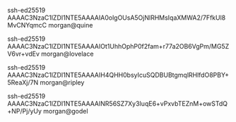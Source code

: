ssh-ed25519 AAAAC3NzaC1lZDI1NTE5AAAAIA0olgOUsA5OjNlRHMsIqaXMWA2/7FfkUl8MvCNYqmcC morgan@quine

ssh-ed25519 AAAAC3NzaC1lZDI1NTE5AAAAIOt1UhhOphP0f2fam+r77a2OB6VgPm/MG5ZV6vr+vdEv morgan@lovelace

ssh-ed25519 AAAAC3NzaC1lZDI1NTE5AAAAIH4QHH0bsyIcuSQDBUBtgmqlRHlfdO8PBY+5ReaXj/7N morgan@ripley

ssh-ed25519 AAAAC3NzaC1lZDI1NTE5AAAAINR56SZ7Xy3IuqE6+vPxvbTEZnM+owSTdQ+NP/Pj/yUy morgan@godel

